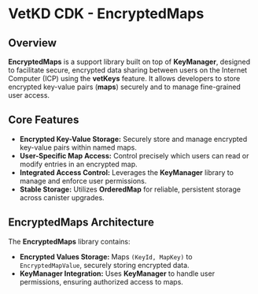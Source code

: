 # VetKD CDK - EncryptedMaps

## Overview

**EncryptedMaps** is a support library built on top of **KeyManager**, designed to facilitate
secure, encrypted data sharing between users on the Internet Computer (ICP) using the **vetKeys** feature.
It allows developers to store encrypted key-value pairs (**maps**) securely and to manage fine-grained user access.

## Core Features

- **Encrypted Key-Value Storage:** Securely store and manage encrypted key-value pairs within named maps.
- **User-Specific Map Access:** Control precisely which users can read or modify entries in an encrypted map.
- **Integrated Access Control:** Leverages the **KeyManager** library to manage and enforce user permissions.
- **Stable Storage:** Utilizes **OrderedMap** for reliable, persistent storage across canister upgrades.

## EncryptedMaps Architecture

The **EncryptedMaps** library contains:

- **Encrypted Values Storage:** Maps `(KeyId, MapKey)` to `EncryptedMapValue`, securely storing encrypted data.
- **KeyManager Integration:** Uses **KeyManager** to handle user permissions, ensuring authorized access to maps. 